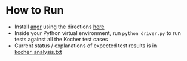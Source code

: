 # How to Run

- Install [angr](https://github.com/angr/angr) using the directions [here](https://docs.angr.io/introductory-errata/install)
- Inside your Python virtual environment, run `python driver.py` to run tests against all the Kocher
test cases
- Current status / explanations of expected test results is in [kocher_analysis.txt](kocher_analysis.txt)
